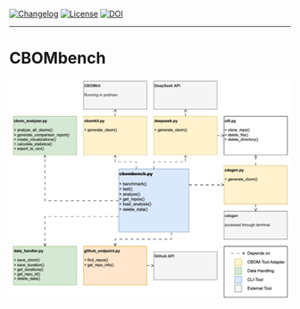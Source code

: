 [![Changelog](https://img.shields.io/github/v/release/SEG-UNIBE/cbombench?include_prereleases)](https://github.com/SEG-UNIBE/cbombench/releases)
[![License](https://img.shields.io/badge/License-Apache_2.0-blue.svg)](https://github.com/SEG-UNIBE/cbombench/blob/main/LICENSE)
[![DOI](https://zenodo.org/badge/1019420739.svg)](https://doi.org/10.5281/zenodo.15878453)

---

# CBOMbench

![classdiagram](./docs/classdiag.png)
